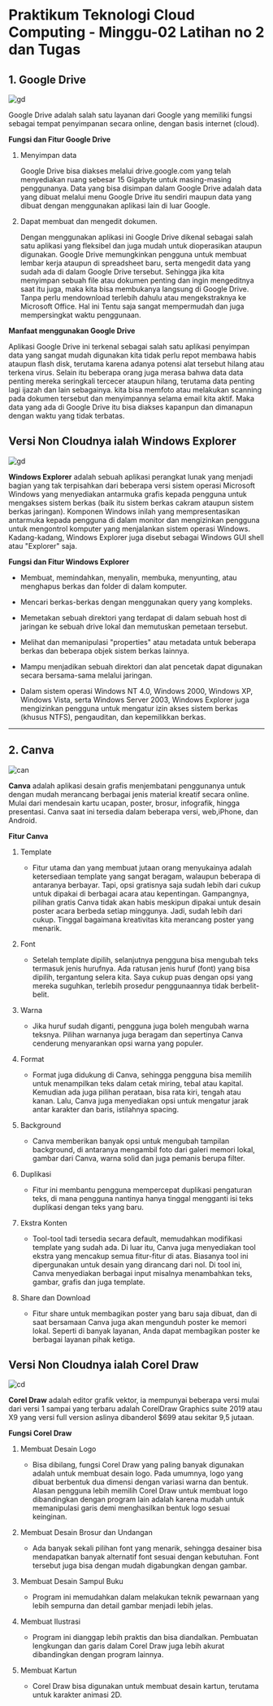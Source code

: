 # Praktikum Teknologi Cloud Computing - Minggu-02 Latihan no 2 dan Tugas


## 1. Google Drive

![gd](gd.jpg)

Google Drive adalah salah satu layanan dari Google yang memiliki fungsi sebagai tempat penyimpanan secara online, dengan basis internet (cloud).

**Fungsi dan Fitur Google Drive**
1. Menyimpan data

    Google Drive bisa diakses melalui drive.google.com yang telah menyediakan ruang sebesar 15 Gigabyte untuk masing-masing penggunanya. Data yang bisa disimpan dalam Google Drive adalah data yang dibuat melalui menu Google Drive itu sendiri maupun data yang dibuat dengan menggunakan aplikasi lain di luar Google.

2. Dapat membuat dan mengedit dokumen.

    Dengan menggunakan aplikasi ini Google Drive dikenal sebagai salah satu aplikasi yang fleksibel dan juga mudah untuk dioperasikan ataupun digunakan. Google Drive memungkinkan pengguna untuk membuat lembar kerja ataupun di spreadsheet baru, serta mengedit data yang sudah ada di dalam Google Drive tersebut. Sehingga jika kita menyimpan sebuah file atau dokumen penting dan ingin mengeditnya saat itu juga, maka kita bisa membukanya langsung di Google Drive. Tanpa perlu mendownload terlebih dahulu atau mengekstraknya ke Microsoft Office. Hal ini Tentu saja sangat mempermudah dan juga mempersingkat waktu penggunaan.

**Manfaat menggunakan Google Drive**

Aplikasi Google Drive ini terkenal sebagai salah satu aplikasi penyimpan data yang sangat mudah digunakan kita tidak perlu repot membawa habis ataupun flash disk, terutama karena adanya potensi alat tersebut hilang atau terkena virus. Selain itu beberapa orang juga merasa bahwa data data penting mereka seringkali tercecer ataupun hilang, terutama data penting lagi ijazah dan lain sebagainya. kita bisa memfoto atau melakukan scanning pada dokumen tersebut dan menyimpannya selama email kita aktif. Maka data yang ada di Google Drive itu bisa diakses kapanpun dan dimanapun dengan waktu yang tidak terbatas.

## Versi Non Cloudnya ialah Windows Explorer

![gd](fe.jpg)

**Windows Explorer** adalah sebuah aplikasi perangkat lunak yang menjadi bagian yang tak terpisahkan dari beberapa versi sistem operasi Microsoft Windows yang menyediakan antarmuka grafis kepada pengguna untuk mengakses sistem berkas (baik itu sistem berkas cakram ataupun sistem berkas jaringan). Komponen Windows inilah yang mempresentasikan antarmuka kepada pengguna di dalam monitor dan mengizinkan pengguna untuk mengontrol komputer yang menjalankan sistem operasi Windows. Kadang-kadang, Windows Explorer juga disebut sebagai Windows GUI shell atau "Explorer" saja.

**Fungsi dan Fitur Windows Explorer**

* Membuat, memindahkan, menyalin, membuka, menyunting, atau menghapus berkas dan folder di dalam komputer.

* Mencari berkas-berkas dengan menggunakan query yang kompleks.

* Memetakan sebuah direktori yang terdapat di dalam sebuah host di jaringan ke sebuah drive lokal dan memutuskan pemetaan tersebut.

* Melihat dan memanipulasi "properties" atau metadata untuk beberapa berkas dan beberapa objek sistem berkas lainnya.

* Mampu menjadikan sebuah direktori dan alat pencetak dapat digunakan secara bersama-sama melalui jaringan.

* Dalam sistem operasi Windows NT 4.0, Windows 2000, Windows XP, Windows Vista, serta Windows Server 2003, Windows Explorer juga mengizinkan pengguna untuk mengatur izin akses sistem berkas (khusus NTFS), pengauditan, dan kepemilikkan berkas.
***

## 2. Canva

![can](can.jpg)

**Canva** adalah aplikasi desain grafis menjembatani penggunanya untuk dengan mudah merancang berbagai jenis material kreatif secara online. Mulai dari mendesain kartu ucapan, poster, brosur, infografik, hingga presentasi. Canva saat ini tersedia dalam beberapa versi, web,iPhone, dan Android.

**Fitur Canva**

1. Template
    * Fitur utama dan yang membuat jutaan orang menyukainya adalah ketersediaan template yang sangat beragam, walaupun beberapa di antaranya berbayar. Tapi, opsi gratisnya saja sudah lebih dari cukup untuk dipakai di berbagai acara atau kepentingan. Gampangnya, pilihan gratis Canva tidak akan habis meskipun dipakai untuk desain poster acara berbeda setiap minggunya. Jadi, sudah lebih dari cukup. Tinggal bagaimana kreativitas kita merancang poster yang menarik.

2. Font
    * Setelah template dipilih, selanjutnya pengguna bisa mengubah teks termasuk jenis hurufnya. Ada ratusan jenis huruf (font) yang bisa dipilih, tergantung selera kita. Saya cukup puas dengan opsi yang mereka suguhkan, terlebih prosedur penggunaannya tidak berbelit-belit.

3. Warna
    * Jika huruf sudah diganti, pengguna juga boleh mengubah warna teksnya. Pilihan warnanya juga beragam dan sepertinya Canva cenderung menyarankan opsi warna yang populer.

4. Format
    * Format juga didukung di Canva, sehingga pengguna bisa memilih untuk menampilkan teks dalam cetak miring, tebal atau kapital. Kemudian ada juga pilihan perataan, bisa rata kiri, tengah atau kanan. Lalu, Canva juga menyediakan opsi untuk mengatur jarak antar karakter dan baris, istilahnya spacing.

5. Background
    * Canva memberikan banyak opsi untuk mengubah tampilan background, di antaranya mengambil foto dari galeri memori lokal, gambar dari Canva, warna solid dan juga pemanis berupa filter.

6. Duplikasi
    * Fitur ini membantu pengguna mempercepat duplikasi pengaturan teks, di mana pengguna nantinya hanya tinggal mengganti isi teks duplikasi dengan teks yang baru.

7. Ekstra Konten
    * Tool-tool tadi tersedia secara default, memudahkan modifikasi template yang sudah ada. Di luar itu, Canva juga menyediakan tool ekstra yang mencakup semua fitur-fitur di atas. Biasanya tool ini dipergunakan untuk desain yang dirancang dari nol. Di tool ini, Canva menyediakan berbagai input misalnya menambahkan teks, gambar, grafis dan juga template.

8. Share dan Download
    * Fitur share untuk membagikan poster yang baru saja dibuat, dan di saat bersamaan Canva juga akan mengunduh poster ke memori lokal. Seperti di banyak layanan, Anda dapat membagikan poster ke berbagai layanan pihak ketiga.

## Versi Non Cloudnya ialah Corel Draw

![cd](cd.jpg)

**Corel Draw** adalah editor grafik vektor, ia mempunyai beberapa versi mulai dari versi 1 sampai yang terbaru adalah CorelDraw Graphics suite 2019 atau X9 yang versi full version aslinya dibanderol $699 atau sekitar 9,5 jutaan. 

**Fungsi Corel Draw**

1. Membuat Desain Logo
    * Bisa dibilang, fungsi Corel Draw yang paling banyak digunakan adalah untuk membuat desain logo. Pada umumnya, logo yang dibuat berbentuk dua dimensi dengan variasi warna dan bentuk. Alasan pengguna lebih memilih Corel Draw untuk membuat logo dibandingkan dengan program lain adalah karena mudah untuk memanipulasi garis demi menghasilkan bentuk logo sesuai keinginan.

2. Membuat Desain Brosur dan Undangan
    * Ada banyak sekali pilihan font yang menarik, sehingga desainer bisa mendapatkan banyak alternatif font sesuai dengan kebutuhan. Font tersebut juga bisa dengan mudah digabungkan dengan gambar.

3. Membuat Desain Sampul Buku
    * Program ini memudahkan dalam melakukan teknik pewarnaan yang lebih sempurna dan detail gambar menjadi lebih jelas.

4. Membuat Ilustrasi
    * Program ini dianggap lebih praktis dan bisa diandalkan. Pembuatan lengkungan dan garis dalam Corel Draw juga lebih akurat dibandingkan dengan program lainnya.

5. Membuat Kartun
    * Corel Draw bisa digunakan untuk membuat desain kartun, terutama untuk karakter animasi 2D.
